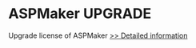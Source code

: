 # ASPMaker UPGRADE
Upgrade license of ASPMaker
[>> Detailed information](https://secure.shareit.com/shareit/product.html?productid=190257&affiliateid=200057808)